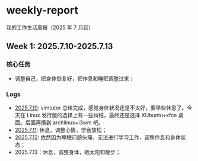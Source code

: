 # weekly-report

我的工作生活周报（2025 年 7 月起）

## Week 1: 2025.7.10-2025.7.13

### 核心任务

- 调整自己，把身体恢复好，把作息和睡眠调整过来；

### Logs

- [2025.7.10](./week1/day4.md): vimtutor 总结完成，感觉身体状况还是不太好，要早些休息了。今天在 Linux 发行版的选择上有一些纠结，最终还是选择 XUbuntu+xfce 桌面。后面再换到 archlinux+i3wm 吧。
- [2025.7.11](./week1/day5.md): 休息，调整心情，学会放松；
- [2025.7.12](./week1/day6.md): 依然因为睡眠问题头痛，无法进行学习工作，调整作息和身体状态；
- 2025.7.13：休息，调整身体，晒太阳和散步；
